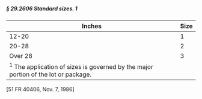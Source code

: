 ##### § 29.2606 Standard sizes. 1 #####

|                                           Inches                                            |Size|
|---------------------------------------------------------------------------------------------|----|
|                                            12-20                                            | 1  |
|                                            20-28                                            | 2  |
|                                           Over 28                                           | 3  |
|<sup>1</sup> The application of sizes is governed by the major portion of the lot or package.|    |

[51 FR 40406, Nov. 7, 1986]